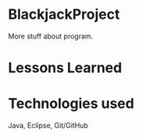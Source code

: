 # BlackjackProject

More stuff about program. 

# Lessons Learned

# Technologies used
Java, Eclipse, Git/GitHub